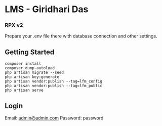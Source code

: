 # LMS - Giridhari Das
### RPX v2

Prepare your .env file there with database connection and other settings.

## Getting Started

```
composer install
composer dump-autoload
php artisan migrate --seed
php artisan key:generate
php artisan vendor:publish --tag=lfm_config
php artisan vendor:publish --tag=lfm_public
php artisan serve
```

## Login

Email: admin@admin.com
Password: password
